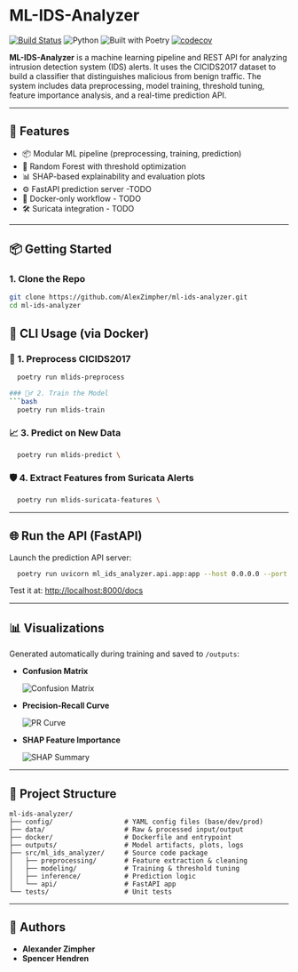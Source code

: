 # ML-IDS-Analyzer

[![Build Status](https://github.com/AlexZimpher/ml-ids-analyzer/actions/workflows/ci.yml/badge.svg)](https://github.com/AlexZimpher/ml-ids-analyzer/actions/workflows/ci.yml)
![Python](https://img.shields.io/badge/python-3.11-blue.svg)
![Built with Poetry](https://img.shields.io/badge/Built%20with-Poetry-612C63.svg?logo=python&logoColor=white)
[![codecov](https://codecov.io/gh/AlexZimpher/ml-ids-analyzer/graph/badge.svg?token=DMYGFS3OEO)](https://codecov.io/gh/AlexZimpher/ml-ids-analyzer)

**ML-IDS-Analyzer** is a machine learning pipeline and REST API for analyzing intrusion detection system (IDS) alerts. It uses the CICIDS2017 dataset to build a classifier that distinguishes malicious from benign traffic. The system includes data preprocessing, model training, threshold tuning, feature importance analysis, and a real-time prediction API.

---

## 🚀 Features

- 📦 Modular ML pipeline (preprocessing, training, prediction)
- 🧠 Random Forest with threshold optimization
- 📊 SHAP-based explainability and evaluation plots
- ⚙️ FastAPI prediction server -TODO
- 🐳 Docker-only workflow - TODO
- 🛠️ Suricata integration - TODO

---

## 📦 Getting Started

### 1. Clone the Repo
```bash
git clone https://github.com/AlexZimpher/ml-ids-analyzer.git
cd ml-ids-analyzer
```

## 🧪 CLI Usage (via Docker)

### 🧼 1. Preprocess CICIDS2017
```bash
  poetry run mlids-preprocess

### 🏋️‍♂️ 2. Train the Model
```bash
  poetry run mlids-train
```

### 📈 3. Predict on New Data
```bash
  poetry run mlids-predict \
```

### 🛡️ 4. Extract Features from Suricata Alerts
```bash
  poetry run mlids-suricata-features \
```

---

## 🌐 Run the API (FastAPI)

Launch the prediction API server:

```bash
  poetry run uvicorn ml_ids_analyzer.api.app:app --host 0.0.0.0 --port 8000
```

Test it at: [http://localhost:8000/docs](http://localhost:8000/docs)

---

## 📊 Visualizations

Generated automatically during training and saved to `/outputs`:

- **Confusion Matrix**

  ![Confusion Matrix](outputs/Random_Forest_tuned_confusion_matrix.png)

- **Precision-Recall Curve**

  ![PR Curve](outputs/precision_recall_curve.png)

- **SHAP Feature Importance**

  ![SHAP Summary](outputs/shap_summary.png)

---

## 📁 Project Structure

```
ml-ids-analyzer/
├── config/                  # YAML config files (base/dev/prod)
├── data/                    # Raw & processed input/output
├── docker/                  # Dockerfile and entrypoint
├── outputs/                 # Model artifacts, plots, logs
├── src/ml_ids_analyzer/     # Source code package
│   ├── preprocessing/       # Feature extraction & cleaning
│   ├── modeling/            # Training & threshold tuning
│   ├── inference/           # Prediction logic
│   └── api/                 # FastAPI app
└── tests/                   # Unit tests
```

---

## 🤝 Authors

- **Alexander Zimpher**
- **Spencer Hendren**